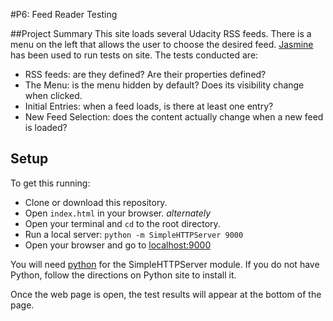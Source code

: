 #P6: Feed Reader Testing

##Project Summary
This site loads several Udacity RSS feeds. There is a menu on the left that allows the user to choose the desired feed. [Jasmine](http://jasmine.github.io/) has been used to run tests on site. The tests conducted are:

* RSS feeds: are they defined? Are their properties defined?
* The Menu: is the menu hidden by default? Does its visibility change when clicked.
* Initial Entries: when a feed loads, is there at least one entry?
* New Feed Selection: does the content actually change when a new feed is loaded?

## Setup
To get this running:

* Clone or download this repository.
* Open `index.html` in your browser.
*alternately*
* Open your terminal and `cd` to the root directory.
* Run a local server: `python -m SimpleHTTPServer 9000`
* Open your browser and go to [localhost:9000](http://localhost:9000)

You will need [python](https://www.python.org/) for the SimpleHTTPServer module. If you do not have Python, follow the directions on Python site to install it.

Once the web page is open, the test results will appear at the bottom of the page.